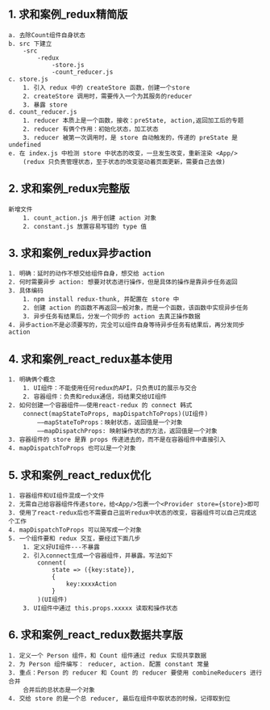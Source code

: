 ## 1. 求和案例_redux精简版
    a. 去除Count组件自身状态
    b. src 下建立
        -src
            -redux
                -store.js
                -count_reducer.js
    c. store.js
        1. 引入 redux 中的 createStore 函数，创建一个store
        2. createStore 调用时，需要传入一个为其服务的reducer
        3. 暴露 store 
    d. count_reducer.js
        1. reducer 本质上是一个函数，接收：preState, action,返回加工后的专题
        2. reducer 有俩个作用：初始化状态，加工状态
        3. reducer 被第一次调用时，是 store 自动触发的，传递的 preState 是 undefined
    e. 在 index.js 中检测 store 中状态的改变，一旦发生改变，重新渲染 <App/>
        (redux 只负责管理状态，至于状态的改变驱动着页面更新，需要自己去做)

## 2. 求和案例_redux完整版
    新增文件
        1. count_action.js 用于创建 action 对象
        2. constant.js 放置容易写错的 type 值

## 3. 求和案例_redux异步action
    1. 明确：延时的动作不想交给组件自身，想交给 action
    2. 何时需要异步 action: 想要对状态进行操作，但是具体的操作是靠异步任务返回
    3. 具体编码
        1. npm install redux-thunk, 并配置在 store 中
        2. 创建 action 的函数不再返回一般对象，而是一个函数，该函数中实现异步任务
        3. 异步任务有结果后，分发一个同步的 action 去真正操作数据
    4. 异步action不是必须要写的，完全可以组件自身等待异步任务有结果后，再分发同步action 

## 4. 求和案例_react_redux基本使用
    1. 明确俩个概念
        1. UI组件：不能使用任何redux的API，只负责UI的展示与交合
        2. 容器组件：负责和redux通信，将结果交给UI组件
    2. 如何创建一个容器组件——使用react-redux 的 connect 韩式
        connect(mapStateToProps, mapDispatchToProps)(UI组件)
            ——mapStateToProps：映射状态，返回值是一个对象
            ——mapDispatchProps: 映射操作状态的方法，返回值是一个对象
    3. 容器组件的 store 是靠 props 传递进去的，而不是在容器组件中直接引入
    4. mapDispatchToProps 也可以是一个对象

## 5. 求和案例_react_redux优化
    1. 容器组件和UI组件混成一个文件
    2. 无需自己给容器组件传递store，给<App/>包裹一个<Provider store={store}>即可
    3. 使用了react-redux后也不需要自己监听redux中状态的改变，容器组件可以自己完成这个工作
    4. mapDispatchToProps 可以简写成一个对象
    5. 一个组件要和 redux 交互，要经过下面几步
        1. 定义好UI组件---不暴露
        2. 引入connect生成一个容器组件，并暴露。写法如下
            connent(
                state => ({key:state}),
                {
                    key:xxxxAction
                }
            )(UI组件)
        3. UI组件中通过 this.props.xxxxx 读取和操作状态

## 6. 求和案例_react_redux数据共享版
    1. 定义一个 Person 组件，和 Count 组件通过 redux 实现共享数据
    2. 为 Person 组件编写： reducer, action. 配置 constant 常量
    3. 重点：Person 的 reducer 和 Count 的 reducer 要使用 combineReducers 进行合并
        合并后的总状态是一个对象
    4. 交给 store 的是一个总 reducer, 最后在组件中取状态的时候，记得取到位

 